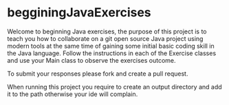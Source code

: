 # begginingJavaExercises

Welcome to beginning Java exercises, the purpose of this project is to teach you how to collaborate
on a git open source Java project using modern tools at the same time of gaining some initial basic coding
skill in the Java language. Follow the instructions in each of the Exercise classes and use your Main class
to observe the exercises outcome.

To submit your responses please fork and create a pull request.

When running this project you require to create an output directory and add it to the path otherwise your
ide will complain.